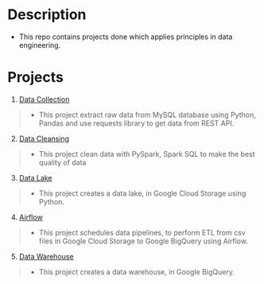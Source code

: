 # Description
- This repo contains projects done which applies principles in data engineering.

# Projects
1. <ins>Data Collection</ins>
>- This project extract raw data from MySQL database using Python, Pandas and use requests library to get data from REST API.
2. <ins>Data Cleansing</ins>
>- This project clean data with PySpark, Spark SQL to make the best quality of data
3. <ins>Data Lake</ins>
>- This project creates a data lake, in Google Cloud Storage using Python.
4. <ins>Airflow</ins>
>- This project schedules data pipelines, to perform ETL from csv files in Google Cloud Storage to Google BigQuery using Airflow.
5. <ins>Data Warehouse</ins>
>- This project creates a data warehouse, in Google BigQuery. 